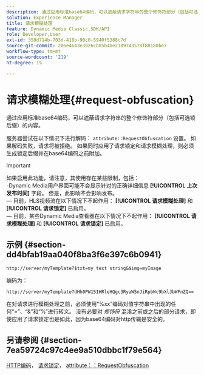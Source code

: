 ```yaml
---
description: 通过应用标准base64编码，可以遮蔽请求字符串的整个修饰符部分（包括可选锁后缀）的内容。
solution: Experience Manager
title: 请求模糊处理
feature: Dynamic Media Classic,SDK/API
role: Developer,User
exl-id: 358d714b-703d-418b-90c0-5940f5388c7d
source-git-commit: 206e4643e3926cb85b4be2189743578f88180be7
workflow-type: tm+mt
source-wordcount: '219'
ht-degree: 1%

---
```


# 请求模糊处理{#request-obfuscation}

通过应用标准base64编码，可以遮蔽请求字符串的整个修饰符部分（包括可选锁后缀）的内容。

服务器尝试在以下情况下进行解码： `attribute::RequestObfuscation` 设置。 如果解码失败，请求将被拒绝。 如果同时应用了请求锁定和请求模糊处理，则必须生成锁定后缀并在base64编码之前附加。

>[!IMPORTANT]
>
>如果启用此功能，请注意，其使用存在某些限制，包括：<br>-Dynamic Media用户界面可能不会显示针对的正确详细信息 **[!UICONTROL 上次发布时间]** 字段。 但是，此影响不会影响发布。<br> — 目前，HLS视频流在以下情况下不起作用： **[!UICONTROL 请求模糊处理]** 和 **[!UICONTROL 请求锁定]** 已启用。<br> — 目前，某些Dynamic Media查看器在以下情况下不起作用： **[!UICONTROL 请求模糊处理]** 和 **[!UICONTROL 请求锁定]** 已启用。

## 示例 {#section-dd4bfab19aa040f8ba3f6e397c6b0941}

`http://server/myTemplate?$txt=my text string&$img=myImage`

编码为：

`http://server/myTemplate?dHh0PW15IHRleHQgc3RyaW5nJiRpbWc9bXlJbWFnZQ==`

在对请求进行模糊处理之前，必须使用“%xx”编码对值字符串中出现的任何“=”、“&amp;”和“%”进行转义。 没有必要对 *修饰符* 混淆之前或之后的部分请求，即使应用了请求锁定也是如此，因为base64编码对http传输是安全的。

## 另请参阅 {#section-7ea59724c97c4ee9a510dbbc1f79e564}

[HTTP编码](../../../../../is-api/http-ref/image-serving-api-ref/c-http-protocol-reference/c-syntax-and-features/r-http-encoding.md#reference-bb34dd13f316462695448acfa8f92df7)， [请求锁定](../../../../../is-api/http-ref/image-serving-api-ref/c-http-protocol-reference/c-syntax-and-features/r-request-locking.md#reference-4177193d20774daab0dbf206a927844c)， [attribute：：RequestObfuscation](../../../../../is-api/image-catalog/image-serving-api-ref/c-image-catalog-reference/c-attributes-reference/r-requestobfuscation.md#reference-730a3330253343f893419ebd52baf0bd)
